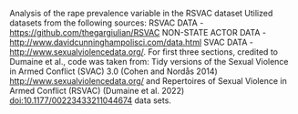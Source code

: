 Analysis of the rape prevalence variable in the RSVAC dataset
Utilized datasets from the following sources:
RSVAC DATA -
https://github.com/thegargiulian/RSVAC
NON-STATE ACTOR DATA -
http://www.davidcunninghampolisci.com/data.html
SVAC DATA -
http://www.sexualviolencedata.org/.
For first three sections, credited to Dumaine et al., code was taken from: Tidy versions of the Sexual Violence in Armed Conflict (SVAC)
    3.0 (Cohen and Nordås 2014) <http://www.sexualviolencedata.org/> and
    Repertoires of Sexual Violence in Armed Conflict (RSVAC) (Dumaine et
    al. 2022) <doi:10.1177/00223433211044674> data sets.
